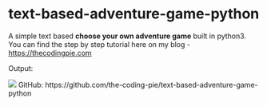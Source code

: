 # text-based-adventure-game-python
A simple text based <strong> choose your own adventure game</strong> built in python3. You can find the step by step tutorial here on my blog - https://thecodingpie.com

Output:


<img src="https://i.ibb.co/qD63gZ9/output.png" />
GitHub:
https://github.com/the-coding-pie/text-based-adventure-game-python